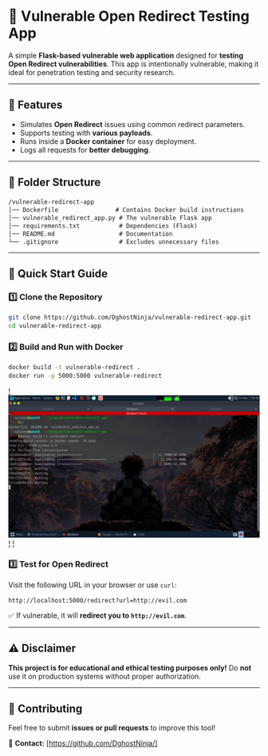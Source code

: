 

# 🚀 Vulnerable Open Redirect Testing App

A simple **Flask-based vulnerable web application** designed for **testing Open Redirect vulnerabilities**. This app is intentionally vulnerable, making it ideal for penetration testing and security research.

---

## 🔹 Features
- Simulates **Open Redirect** issues using common redirect parameters.
- Supports testing with **various payloads**.
- Runs inside a **Docker container** for easy deployment.
- Logs all requests for **better debugging**.

---

## 📂 Folder Structure
```
/vulnerable-redirect-app
│── Dockerfile                # Contains Docker build instructions
│── vulnerable_redirect_app.py # The vulnerable Flask app
│── requirements.txt           # Dependencies (Flask)
│── README.md                  # Documentation
└── .gitignore                 # Excludes unnecessary files
```

---

## 🚀 Quick Start Guide
### 1️⃣ Clone the Repository
```bash
git clone https://github.com/DghostNinja/vulnerable-redirect-app.git
cd vulnerable-redirect-app
```

### 2️⃣ Build and Run with Docker
```bash
docker build -t vulnerable-redirect .
docker run -p 5000:5000 vulnerable-redirect
```
[!](screenshots/builda.png)
![Test Example 1](screenshots/builda.png)
[!](screenshots/buildb.png)
[!](screenshots/buildc.png)

### 3️⃣ Test for Open Redirect
Visit the following URL in your browser or use `curl`:
```
http://localhost:5000/redirect?url=http://evil.com
```
✅ If vulnerable, it will **redirect you to `http://evil.com`**.

---

## ⚠️ Disclaimer
**This project is for educational and ethical testing purposes only!** Do **not** use it on production systems without proper authorization.

---

## 🤝 Contributing
Feel free to submit **issues or pull requests** to improve this tool!

📧 **Contact:** [https://github.com/DghostNinja/]

